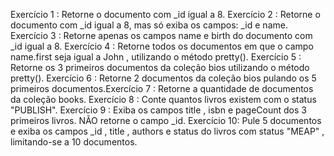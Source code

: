 Exercício 1 : Retorne o documento com _id igual a 8.
Exercício 2 : Retorne o documento com _id igual a 8, mas só exiba os campos: _id e name.
Exercício 3 : Retorne apenas os campos name e birth do documento com _id igual a 8.
Exercício 4 : Retorne todos os documentos em que o campo name.first seja igual a John , utilizando o método pretty().
Exercício 5 : Retorne os 3 primeiros documentos da coleção bios utilizando o método pretty().
Exercício 6 : Retorne 2 documentos da coleção bios pulando os 5 primeiros documentos.Exercício 7 : Retorne a quantidade de documentos da coleção books.
Exercício 8 : Conte quantos livros existem com o status "PUBLISH".
Exercício 9 : Exiba os campos title , isbn e pageCount dos 3 primeiros livros. NÃO retorne o campo _id.
Exercício 10: Pule 5 documentos e exiba os campos _id , title , authors e status do livros com status "MEAP" , limitando-se a 10 documentos.